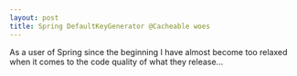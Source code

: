 ```yaml
---
layout: post
title: Spring DefaultKeyGenerator @Cacheable woes
---
```

As a user of Spring since the beginning I have almost become too relaxed when it comes to the code quality of what they release...
